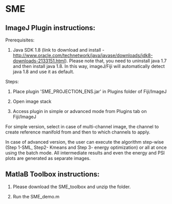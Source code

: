 # SME

## ImageJ Plugin instructions:


Prerequisites:

1. Java SDK 1.8 (link to download and install - http://www.oracle.com/technetwork/java/javase/downloads/jdk8-downloads-2133151.html).
Please note that, you need to uninstall java 1.7 and then install java 1.8. In this way, imageJ/Fiji will automatically detect java 1.8 and use it as default.

Steps:

1. Place plugin 'SME_PROJECTION_ENS.jar' in Plugins folder of Fiji/ImageJ

2. Open image stack

3. Access plugin in simple or advanced mode from Plugins tab on Fiji/ImageJ 

For simple version, select in case of multi-channel image, the channel to create reference manifold from and then to which channels to apply.

In case of advanced version, the user can execute the algorithm step-wise (Step 1-SML, Step2- Kmeans and Step 3- energy optimization) or all at once using the batch mode. All intermediate results and even the energy and PSI plots are generated as separate images.

## MatlaB Toolbox instructions:

1. Please download the SME_toolbox and unzip the folder.

2. Run the SME_demo.m
